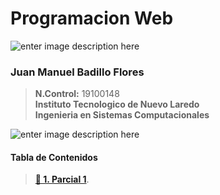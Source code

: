 # Programacion Web
![enter image description here](https://i.imgur.com/gU9NRHL.png)
 ###  **Juan Manuel Badillo Flores**

>    **N.Control:** 19100148 \
>    **Instituto Tecnologico de Nuevo Laredo**\
>    **Ingenieria en Sistemas Computacionales**

![enter image description here](https://i.imgur.com/9KxHyxj.png)
 ####  **Tabla de Contenidos**
>    **[🔷 1. Parcial 1](https://github.com/JuanBadillo/BadilloF/tree/main/Parcial1)**.

